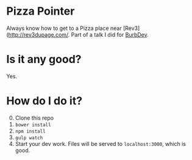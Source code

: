 # Pizza Pointer

Always know how to get to a Pizza place near [Rev3](http://rev3dupage.com/. Part of a talk I did for [BurbDev](http://www.meetup.com/BurbDev/).

# Is it any good?

Yes.

# How do I do it?

 0. Clone this repo
 1. `bower install`
 2. `npm install`
 3. `gulp watch`
 4. Start your dev work. Files will be served to `localhost:3000`, which is good.
